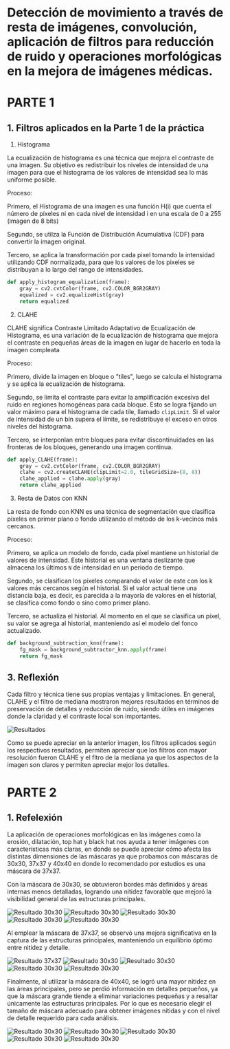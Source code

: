 # Detección de movimiento a través de resta de imágenes, convolución, aplicación de filtros para reducción de ruido y operaciones morfológicas en la mejora de imágenes médicas.

# PARTE 1

## 1. Filtros aplicados en la Parte 1 de la práctica

1. Histograma

La ecualización de histograma es una técnica que mejora el contraste de una imagen. Su objetivo es redistribuir los niveles de intensidad de una imagen para que el histograma de los valores de intensidad sea lo más uniforme posible. 

Proceso:

Primero, el Histograma de una imagen es una función H(i) que cuenta el número de píxeles ni en cada nivel de intensidad i en una escala de 0 a 255 (imagen de 8 bits)

Segundo, se utilza la Función de Distribución Acumulativa (CDF) para convertir la imagen original.

Tercero, se aplica la transformación por cada pixel tomando la intensidad utilizando CDF normalizada, para que los valores de los pixeles se distribuyan a lo largo del rango de intensidades.

```py
def apply_histogram_equalization(frame):
    gray = cv2.cvtColor(frame, cv2.COLOR_BGR2GRAY)
    equalized = cv2.equalizeHist(gray)
    return equalized
```

2. CLAHE

CLAHE significa Contraste Limitado Adaptativo de Ecualización de Histograma, es una variación de la ecualización de histograma que mejora el contraste en pequeñas áreas de la imagen en lugar de hacerlo en toda la imagen compleata

Proceso:

Primero, divide la imagen en bloque o "tiles", luego se calcula el histograma y se aplica la ecualización de histograma.

Segundo, se limita el contraste para evitar la amplificación excesiva del ruido en regiones homogéneas para cada bloque. Esto se logra fijando un valor máximo para el histograma de cada tile, llamado `clipLimit`. Si el valor de intensidad de un bin supera el límite, se redistribuye el exceso en otros niveles del histograma.

Tercero, se interponlan entre bloques para evitar discontinuidades en las fronteras de los bloques, generando una imagen continua.

```py
def apply_CLAHE(frame):
    gray = cv2.cvtColor(frame, cv2.COLOR_BGR2GRAY)
    clahe = cv2.createCLAHE(clipLimit=2.0, tileGridSize=(8, 8))
    clahe_applied = clahe.apply(gray)
    return clahe_applied
```

3. Resta de Datos con KNN

La resta de fondo con KNN es una técnica de segmentación que clasifica píxeles en primer plano o fondo utilizando el método de los k-vecinos más cercanos.

Proceso:

Primero, se aplica un modelo de fondo, cada píxel mantiene un historial de valores de intensidad. Este historial es una ventana deslizante que almacena los últimos `N` de intensidad en un periodo de tiempo.

Segundo, se clasifican los píxeles comparando el valor de este con los k valores más cercanos según el historial. Si el valor actual tiene una distancia baja, es decir, es parecida a la mayoría de valores en el historial, se clasifica como fondo o sino como primer plano.

Tercero, se actualiza el historial. Al momento en el que se clasifica un píxel, su valor se agrega al historial, manteniendo así el modelo del fonco actualizado.

```py
def background_subtraction_knn(frame):
    fg_mask = background_subtractor_knn.apply(frame)
    return fg_mask
```

## 3. Reflexión

Cada filtro y técnica tiene sus propias ventajas y limitaciones. En general, CLAHE y el filtro de mediana mostraron mejores resultados en términos de preservación de detalles y reducción de ruido, siendo útiles en imágenes donde la claridad y el contraste local son importantes.

![Resultados](resultados.jpeg)

Como se puede apreciar en la anterior imagen, los filtros aplicados según los respectivos resultados, permiten apreciar que los filtros con mayor resolución fueron CLAHE y el fltro de la mediana ya que los aspectos de la imagen son claros y permiten apreciar mejor los detalles.

# PARTE 2

## 1. Refelexión

La aplicación de operaciones morfológicas en las imágenes como la erosión, dilatación, top hat y black hat nos ayuda a tener imágenes con características más claras, en donde se puede apreciar cómo afecta las distintas dimensiones de las máscaras ya que probamos con máscaras de 30x30, 37x37 y 40x40 en donde lo recomendado por estudios es una máscara de 37x37.

Con la máscara de 30x30, se obtuvieron bordes más definidos y áreas internas menos detalladas, logrando una nitidez favorable que mejoró la visibilidad general de las estructuras principales. 

![Resultado 30x30](/parte_2/processed/Black_hat_30x30_2-image.jpeg)
![Resultado 30x30](/parte_2/processed/Dilatacion_30x30_2-image.jpeg)
![Resultado 30x30](/parte_2/processed/Erosion_30x30_2-image.jpeg)
![Resultado 30x30](/parte_2/processed/Top_hat_30x30_2-image.jpeg)
![Resultado 30x30](/parte_2/processed/Imagen_original_30x30_2-image.jpeg)

Al emplear la máscara de 37x37, se observó una mejora significativa en la captura de las estructuras principales, manteniendo un equilibrio óptimo entre nitidez y detalle.

![Resultado 37x37](/parte_2/processed/Black_hat_37x37_2-image.jpeg)
![Resultado 30x30](/parte_2/processed/Dilatacion_37x37_2-image.jpeg)
![Resultado 30x30](/parte_2/processed/Erosion_37x37_2-image.jpeg)
![Resultado 30x30](/parte_2/processed/Top_hat_37x37_2-image.jpeg)
![Resultado 30x30](/parte_2/processed/Imagen_original_37x37_2-image.jpeg)


Finalmente, al utilizar la máscara de 40x40, se logró una mayor nitidez en las áreas principales, pero se perdió información en detalles pequeños, ya que la máscara grande tiende a eliminar variaciones pequeñas y a resaltar únicamente las estructuras principales. Por lo que es necesario elegir el tamaño de máscara adecuado para obtener imágenes nítidas y con el nivel de detalle requerido para cada análisis.

![Resultado 30x30](/parte_2/processed/Black_hat_40x40_2-image.jpeg)
![Resultado 30x30](/parte_2/processed/Dilatacion_40x40_2-image.jpeg)
![Resultado 30x30](/parte_2/processed/Erosion_40x40_2-image.jpeg)
![Resultado 30x30](/parte_2/processed/Top_hat_40x40_2-image.jpeg)
![Resultado 30x30](/parte_2/processed/Imagen_original_40x40_2-image.jpeg)